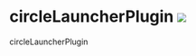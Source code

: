 # circleLauncherPlugin ![](https://api.travis-ci.org/BuildFire/circleLauncherPlugin.svg)
circleLauncherPlugin
